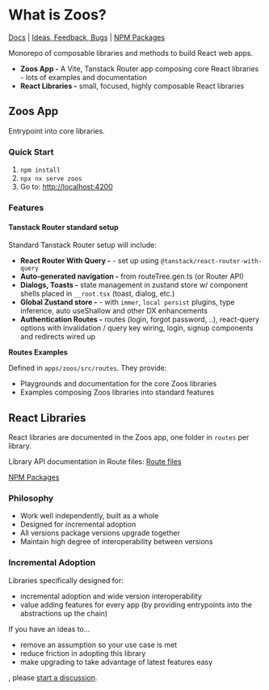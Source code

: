 # What is Zoos?

[Docs](./docs) | [Ideas, Feedback, Bugs](https://github.com/ZooHillData/zoos/discussions/new?category=ideas) | [NPM Packages](https://www.npmjs.com/~alexryanterry)

Monorepo of composable libraries and methods to build React web apps.

- **Zoos App -** A Vite, Tanstack Router app composing core React libraries - lots of examples and documentation
- **React Libraries -** small, focused, highly composable React libraries

## Zoos App

Entrypoint into core libraries.

### Quick Start

1. `npm install`
2. `npx nx serve zoos`
3. Go to: [http://localhost:4200](http://localhost:4200)

### Features

#### Tanstack Router standard setup

Standard Tanstack Router setup will include:

- **React Router With Query -** - set up using `@tanstack/react-router-with-query`
- **Auto-generated navigation -** from routeTree.gen.ts (or Router API)
- **Dialogs, Toasts -** state management in zustand store w/ component shells placed in `__root.tsx` (toast, dialog, etc.)
- **Global Zustand store -** - with `immer`, `local persist` plugins, type inference, auto useShallow and other DX enhancements
- **Authentication Routes -** routes (login, forgot password, ..), react-query options with invalidation / query key wiring, login, signup components and redirects wired up

**Routes Examples**

Defined in `apps/zoos/src/routes`. They provide:

- Playgrounds and documentation for the core Zoos libraries
- Examples composing Zoos libraries into standard features

## React Libraries

React libraries are documented in the Zoos app, one folder in `routes` per library.

Library API documentation in Route files: [Route files](https://github.com/zoohilldata/zoos/tree/main/apps/zoos/src/routes)

[NPM Packages](https://www.npmjs.com/~alexryanterry)

### Philosophy

- Work well independently, built as a whole
- Designed for incremental adoption
- All versions package versions upgrade together
- Maintain high degree of interoperability between versions

### Incremental Adoption

Libraries specifically designed for:

- incremental adoption and wide version interoperability
- value adding features for every app
  (by providing entrypoints into the abstractions up the chain)

If you have an ideas to...

- remove an assumption so your use case is met
- reduce friction in adopting this library
- make upgrading to take advantage of latest features easy

, please [start a discussion](https://github.com/ZooHillData/zoos/discussions/new?category=ideas).
